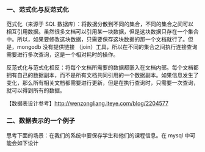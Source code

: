 ### 一、范式化与反范式化

范式化（来源于 SQL 数据库）：将数据分散到不同的集合，不同的集合之间可以相互引用数据。虽然很多文档可以引用某一块数据，但是这块数据只存在一个集合中。所以，如果要修改这块数据，只需要保存这块数据的那一个文档就行了。但是，mongodb 没有提供链接 （join）工具，所以在不同的集合之间执行连接查询需要进行多次查询，这是一个相对耗时的操作。

反范式化与范式化相反：将每个文档所需要的数据都嵌入在文档内部。每个文档都拥有自己的数据副本，而不是所有文档共同引用的一个数据副本。如果信息发生了变化，那么所有相关文档都需要进行更新，但是在执行查询时，只需要一次查询，就可以得到所有的数据。

【数据表设计参考】http://wenzongliang.iteye.com/blog/2204577

### 二、数据表示的一个例子

思考下面的场景：在我们的系统中要保存学生和他们的课程信息。在 mysql 中可能会如下设计